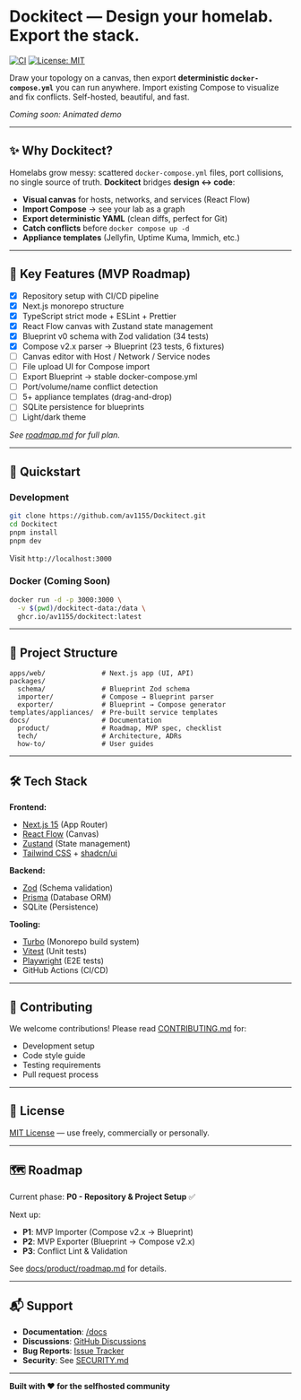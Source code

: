 # Dockitect — Design your homelab. Export the stack.

[![CI](https://github.com/av1155/Dockitect/actions/workflows/ci.yml/badge.svg)](https://github.com/av1155/Dockitect/actions/workflows/ci.yml)
[![License: MIT](https://img.shields.io/badge/License-MIT-yellow.svg)](https://opensource.org/licenses/MIT)

Draw your topology on a canvas, then export **deterministic `docker-compose.yml`** you can run anywhere. Import existing Compose to visualize and fix conflicts. Self-hosted, beautiful, and fast.

_Coming soon: Animated demo_

---

## ✨ Why Dockitect?

Homelabs grow messy: scattered `docker-compose.yml` files, port collisions, no single source of truth. **Dockitect** bridges **design ↔ code**:

- **Visual canvas** for hosts, networks, and services (React Flow)
- **Import Compose** → see your lab as a graph
- **Export deterministic YAML** (clean diffs, perfect for Git)
- **Catch conflicts** before `docker compose up -d`
- **Appliance templates** (Jellyfin, Uptime Kuma, Immich, etc.)

---

## 🎯 Key Features (MVP Roadmap)

- [x] Repository setup with CI/CD pipeline
- [x] Next.js monorepo structure
- [x] TypeScript strict mode + ESLint + Prettier
- [x] React Flow canvas with Zustand state management
- [x] Blueprint v0 schema with Zod validation (34 tests)
- [x] Compose v2.x parser → Blueprint (23 tests, 6 fixtures)
- [ ] Canvas editor with Host / Network / Service nodes
- [ ] File upload UI for Compose import
- [ ] Export Blueprint → stable docker-compose.yml
- [ ] Port/volume/name conflict detection
- [ ] 5+ appliance templates (drag-and-drop)
- [ ] SQLite persistence for blueprints
- [ ] Light/dark theme

_See [roadmap.md](docs/product/roadmap.md) for full plan._

---

## 🚀 Quickstart

### Development

```bash
git clone https://github.com/av1155/Dockitect.git
cd Dockitect
pnpm install
pnpm dev
```

Visit `http://localhost:3000`

### Docker (Coming Soon)

```bash
docker run -d -p 3000:3000 \
  -v $(pwd)/dockitect-data:/data \
  ghcr.io/av1155/dockitect:latest
```

---

## 📁 Project Structure

```
apps/web/              # Next.js app (UI, API)
packages/
  schema/              # Blueprint Zod schema
  importer/            # Compose → Blueprint parser
  exporter/            # Blueprint → Compose generator
templates/appliances/  # Pre-built service templates
docs/                  # Documentation
  product/             # Roadmap, MVP spec, checklist
  tech/                # Architecture, ADRs
  how-to/              # User guides
```

---

## 🛠️ Tech Stack

**Frontend:**

- [Next.js 15](https://nextjs.org/) (App Router)
- [React Flow](https://reactflow.dev/) (Canvas)
- [Zustand](https://zustand.docs.pmnd.rs/) (State management)
- [Tailwind CSS](https://tailwindcss.com/) + [shadcn/ui](https://ui.shadcn.com/)

**Backend:**

- [Zod](https://zod.dev/) (Schema validation)
- [Prisma](https://www.prisma.io/) (Database ORM)
- SQLite (Persistence)

**Tooling:**

- [Turbo](https://turbo.build/) (Monorepo build system)
- [Vitest](https://vitest.dev/) (Unit tests)
- [Playwright](https://playwright.dev/) (E2E tests)
- GitHub Actions (CI/CD)

---

## 🤝 Contributing

We welcome contributions! Please read [CONTRIBUTING.md](CONTRIBUTING.md) for:

- Development setup
- Code style guide
- Testing requirements
- Pull request process

---

## 📄 License

[MIT License](LICENSE) — use freely, commercially or personally.

---

## 🗺️ Roadmap

Current phase: **P0 - Repository & Project Setup** ✅

Next up:

- **P1**: MVP Importer (Compose v2.x → Blueprint)
- **P2**: MVP Exporter (Blueprint → Compose v2.x)
- **P3**: Conflict Lint & Validation

See [docs/product/roadmap.md](docs/product/roadmap.md) for details.

---

## 📬 Support

- **Documentation**: [/docs](docs/)
- **Discussions**: [GitHub Discussions](https://github.com/av1155/Dockitect/discussions)
- **Bug Reports**: [Issue Tracker](https://github.com/av1155/Dockitect/issues/new/choose)
- **Security**: See [SECURITY.md](SECURITY.md)

---

**Built with ❤️ for the selfhosted community**
